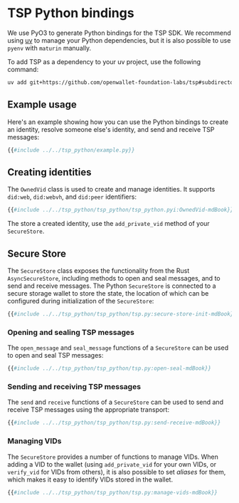 # TSP Python bindings

We use PyO3 to generate Python bindings for the TSP SDK. We recommend using [uv](https://docs.astral.sh/uv/) to manage your Python dependencies, but it is also possible to use `pyenv` with `maturin` manually.

To add TSP as a dependency to your uv project, use the following command:

```sh
uv add git+https://github.com/openwallet-foundation-labs/tsp#subdirectory=tsp_python
```

## Example usage

Here's an example showing how you can use the Python bindings to create an identity, resolve someone else's identity, and send and receive TSP messages:

```py
{{#include ../../tsp_python/example.py}}
```

## Creating identities

The `OwnedVid` class is used to create and manage identities. It supports `did:web`, `did:webvh`, and `did:peer` identifiers:

```py
{{#include ../../tsp_python/tsp_python/tsp_python.pyi:OwnedVid-mdBook}}
```

The store a created identity, use the `add_private_vid` method of your `SecureStore`.

## Secure Store

The `SecureStore` class exposes the functionality from the Rust `AsyncSecureStore`, including methods to open and seal messages, and to send and receive messages. The Python `SecureStore` is connected to a secure storage wallet to store the state, the location of which can be configured during initialization of the `SecureStore`:

```py
{{#include ../../tsp_python/tsp_python/tsp.py:secure-store-init-mdBook}}
```

### Opening and sealing TSP messages

The `open_message` and `seal_message` functions of a `SecureStore` can be used to open and seal TSP messages:

```py
{{#include ../../tsp_python/tsp_python/tsp.py:open-seal-mdBook}}
```

### Sending and receiving TSP messages

The `send` and `receive` functions of a `SecureStore` can be used to send and receive TSP messages using the appropriate transport:

```py
{{#include ../../tsp_python/tsp_python/tsp.py:send-receive-mdBook}}
```

### Managing VIDs

The `SecureStore` provides a number of functions to manage VIDs. When adding a VID to the wallet (using `add_private_vid` for your own VIDs, or `verify_vid` for VIDs from others), it is also possible to set _aliases_ for them, which makes it easy to identify VIDs stored in the wallet.

```py
{{#include ../../tsp_python/tsp_python/tsp.py:manage-vids-mdBook}}
```
